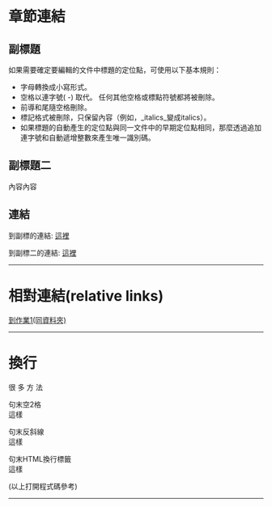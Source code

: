 # 章節連結

## 副標題

如果需要確定要編輯的文件中標題的定位點，可使用以下基本規則：

- 字母轉換成小寫形式。
- 空格以連字號( -) 取代。 任何其他空格或標點符號都將被刪除。
- 前導和尾隨空格刪除。
- 標記格式被刪除，只保留內容（例如，_italics_變成italics）。
- 如果標題的自動產生的定位點與同一文件中的早期定位點相同，那麼透過追加連字號和自動遞增整數來產生唯一識別碼。

## 副標題二

內容內容

## 連結

到副標的連結: [這裡](#副標題)

到副標二的連結: [這裡](#副標題二)

---

# 相對連結(relative links)

[到作業1(同資料夾)](./作業1.md)

---

# 換行

很
多
方
法

句末空2格  
這樣

句末反斜線\
這樣

句末HTML換行標籤<br/>
這樣

(以上打開程式碼參考)

---

